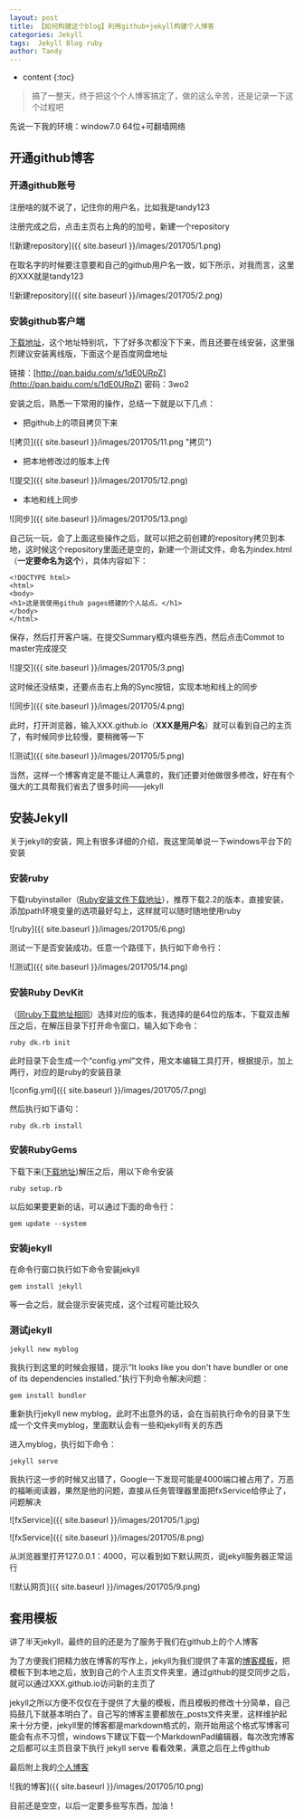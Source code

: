 ```yaml
---
layout: post
title: 【如何构建这个blog】利用github+jekyll构建个人博客
categories: Jekyll
tags:  Jekyll Blog ruby
author: Tandy
---
```


* content
{:toc}





>搞了一整天，终于把这个个人博客搞定了，做的这么辛苦，还是记录一下这个过程吧

先说一下我的环境：window7.0 64位+可翻墙网络

## 开通github博客

### 开通github账号

注册啥的就不说了，记住你的用户名，比如我是tandy123

注册完成之后，点击主页右上角的的加号，新建一个repository

![新建repository]({{ site.baseurl }}/images/201705/1.png)

在取名字的时候要注意要和自己的github用户名一致，如下所示，对我而言，这里的XXX就是tandy123

![新建repository]({{ site.baseurl }}/images/201705/2.png)

### 安装github客户端

[下载地址](https://desktop.github.com/)，这个地址特别坑，下了好多次都没下下来，而且还要在线安装，这里强烈建议安装离线版，下面这个是百度网盘地址

链接：[http://pan.baidu.com/s/1dE0URpZ](http://pan.baidu.com/s/1dE0URpZ) 密码：3wo2

安装之后，熟悉一下常用的操作，总结一下就是以下几点：

- 把github上的项目拷贝下来

![拷贝]({{ site.baseurl }}/images/201705/11.png "拷贝")

- 把本地修改过的版本上传

![提交]({{ site.baseurl }}/images/201705/12.png)

- 本地和线上同步

![同步]({{ site.baseurl }}/images/201705/13.png)

自己玩一玩，会了上面这些操作之后，就可以把之前创建的repository拷贝到本地，这时候这个repository里面还是空的，新建一个测试文件，命名为index.html（**一定要命名为这个**），具体内容如下：

    <!DOCTYPE html>
    <html>
    <body>
    <h1>这是我使用github pages搭建的个人站点。</h1>
    </body>
    </html>

保存，然后打开客户端，在提交Summary框内填些东西，然后点击Commot to master完成提交

![提交]({{ site.baseurl }}/images/201705/3.png)

这时候还没结束，还要点击右上角的Sync按钮，实现本地和线上的同步

![同步]({{ site.baseurl }}/images/201705/4.png)

此时，打开浏览器，输入XXX.github.io（**XXX是用户名**）就可以看到自己的主页了，有时候同步比较慢，要稍微等一下

![测试]({{ site.baseurl }}/images/201705/5.png)


当然，这样一个博客肯定是不能让人满意的，我们还要对他做很多修改，好在有个强大的工具帮我们省去了很多时间——jekyll

## 安装Jekyll

关于jekyll的安装，网上有很多详细的介绍，我这里简单说一下windows平台下的安装

### 安装ruby

下载rubyinstaller（[Ruby安装文件下载地址](http://rubyinstaller.org/downloads/)），推荐下载2.2的版本，直接安装，添加path环境变量的选项最好勾上，这样就可以随时随地使用ruby

![ruby]({{ site.baseurl }}/images/201705/6.png)

测试一下是否安装成功，任意一个路径下，执行如下命令行：

![测试]({{ site.baseurl }}/images/201705/14.png)

### 安装Ruby DevKit

（[同ruby下载地址相同](http://rubyinstaller.org/downloads/)）选择对应的版本，我选择的是64位的版本，下载双击解压之后，在解压目录下打开命令窗口，输入如下命令：

    ruby dk.rb init

此时目录下会生成一个“config.yml”文件，用文本编辑工具打开，根据提示，加上两行，对应的是ruby的安装目录

![config.yml]({{ site.baseurl }}/images/201705/7.png)

然后执行如下语句：

    ruby dk.rb install

### 安装RubyGems

下载下来([下载地址](https://rubygems.org/pages/download))解压之后，用以下命令安装

    ruby setup.rb

以后如果要更新的话，可以通过下面的命令行：

    gem update --system 

### 安装jekyll

在命令行窗口执行如下命令安装jekyll

    gem install jekyll

等一会之后，就会提示安装完成，这个过程可能比较久

### 测试jekyll

    jekyll new myblog

我执行到这里的时候会报错，提示“It looks like you don't have bundler or one of its dependencies installed.”执行下列命令解决问题：

    gem install bundler

重新执行jekyll new myblog，此时不出意外的话，会在当前执行命令的目录下生成一个文件夹myblog，里面默认会有一些和jekyll有关的东西

进入myblog，执行如下命令：

    jekyll serve

我执行这一步的时候又出错了，Google一下发现可能是4000端口被占用了，万恶的福晰阅读器，果然是他的问题，直接从任务管理器里面把fxService给停止了，问题解决

![fxService]({{ site.baseurl }}/images/201705/1.jpg)

![fxService]({{ site.baseurl }}/images/201705/8.png)

从浏览器里打开127.0.0.1：4000，可以看到如下默认网页，说jekyll服务器正常运行

![默认网页]({{ site.baseurl }}/images/201705/9.png)

## 套用模板

讲了半天jekyll，最终的目的还是为了服务于我们在github上的个人博客

为了方便我们把精力放在博客的写作上，jekyll为我们提供了丰富的[博客模板](http://jekyllthemes.org/)，把模板下到本地之后，放到自己的个人主页文件夹里，通过github的提交同步之后，就可以通过XXX.github.io访问新的主页了

jekyll之所以方便不仅仅在于提供了大量的模板，而且模板的修改十分简单，自己捣鼓几下就基本明白了，自己写的博客主要都放在_posts文件夹里，这样维护起来十分方便，jekyll里的博客都是markdown格式的，刚开始用这个格式写博客可能会有点不习惯，windows下建议下载一个MarkdownPad编辑器，每次改完博客之后都可以主页目录下执行 jekyll serve 看看效果，满意之后在上传github

最后附上我的[个人博客](https://tandy123.github.io/)

![我的博客]({{ site.baseurl }}/images/201705/10.png)

目前还是空空，以后一定要多些写东西，加油！